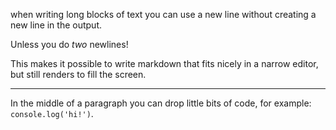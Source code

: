 <!-- writing text -->

when writing long blocks of text
you can use a new line without
creating a new line in the output.

Unless you do _two_ newlines!

This makes it possible to write
markdown that fits nicely in a
narrow editor, but still
renders to fill the screen.

---

In the middle of a paragraph you can
drop little bits of code,
for example: `console.log('hi!')`.
